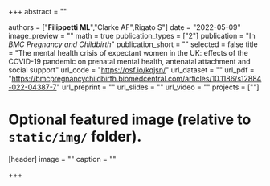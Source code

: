 +++
abstract = ""

authors = ["**Filippetti ML**","Clarke AF",Rigato S"]
date = "2022-05-09"
image_preview = ""
math = true
publication_types = ["2"]
publication = "In *BMC Pregnancy and Childbirth*"
publication_short = ""
selected = false
title = "The mental health crisis of expectant women in the UK: effects of the COVID-19 pandemic on prenatal mental health, antenatal attachment and social support"
url_code = "https://osf.io/kqjsn/"
url_dataset = ""
url_pdf = "https://bmcpregnancychildbirth.biomedcentral.com/articles/10.1186/s12884-022-04387-7"
url_preprint = ""
url_slides = ""
url_video = ""
projects = [""]

# Optional featured image (relative to `static/img/` folder).
[header]
image = ""
caption = ""

+++
